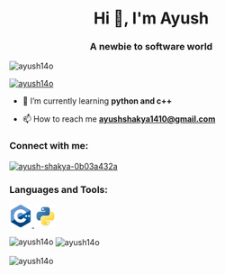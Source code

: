 <h1 align="center">Hi 👋, I'm Ayush</h1>
<h3 align="center">A newbie to software world</h3>

<p align="left"> <img src="https://komarev.com/ghpvc/?username=ayush14o&label=Profile%20views&color=0e75b6&style=flat" alt="ayush14o" /> </p>

<p align="left"> <a href="https://github.com/ryo-ma/github-profile-trophy"><img src="https://github-profile-trophy.vercel.app/?username=ayush14o" alt="ayush14o" /></a> </p>

- 🌱 I’m currently learning **python and c++**

- 📫 How to reach me **ayushshakya1410@gmail.com**

<h3 align="left">Connect with me:</h3>
<p align="left">
<a href="https://linkedin.com/in/ayush-shakya-0b03a432a" target="blank"><img align="center" src="https://raw.githubusercontent.com/rahuldkjain/github-profile-readme-generator/master/src/images/icons/Social/linked-in-alt.svg" alt="ayush-shakya-0b03a432a" height="30" width="40" /></a>
</p>

<h3 align="left">Languages and Tools:</h3>
<p align="left"> <a href="https://www.w3schools.com/cpp/" target="_blank" rel="noreferrer"> <img src="https://raw.githubusercontent.com/devicons/devicon/master/icons/cplusplus/cplusplus-original.svg" alt="cplusplus" width="40" height="40"/> </a> <a href="https://www.python.org" target="_blank" rel="noreferrer"> <img src="https://raw.githubusercontent.com/devicons/devicon/master/icons/python/python-original.svg" alt="python" width="40" height="40"/> </a> </p>

<p><img align="left" src="https://github-readme-stats.vercel.app/api/top-langs?username=ayush14o&show_icons=true&locale=en&layout=compact" alt="ayush14o" /></p>

<p>&nbsp;<img align="center" src="https://github-readme-stats.vercel.app/api?username=ayush14o&show_icons=true&locale=en" alt="ayush14o" /></p>

<p><img align="center" src="https://github-readme-streak-stats.herokuapp.com/?user=ayush14o&" alt="ayush14o" /></p>
